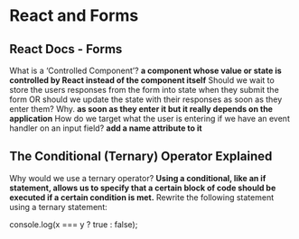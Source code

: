 # React and Forms

## React Docs - Forms

What is a ‘Controlled Component’?
**a component whose value or state is controlled by React instead of the component itself**
Should we wait to store the users responses from the form into state when they submit the form OR should we update the state with their responses as soon as they enter them? Why.
**as soon as they enter it but it really depends on the application**
How do we target what the user is entering if we have an event handler on an input field?
**add a name attribute to it**

## The Conditional (Ternary) Operator Explained

Why would we use a ternary operator?
**Using a conditional, like an if statement, allows us to specify that a certain block of code should be executed if a certain condition is met.**
Rewrite the following statement using a ternary statement:

console.log(x === y ? true : false);